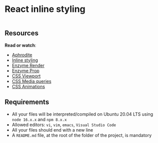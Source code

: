 # React inline styling

<div class="panel panel-default" id="project-description">
  <div class="panel-body">
    <p><img src="https://github.com/SharaGB/holbertonschool-web_react/assets/90220978/698d966d-aa89-4b02-8a50-c7e392f336f8" alt="" loading="lazy" style=""></p>

<h2>Resources</h2>

<p><strong>Read or watch</strong>:</p>

<ul>
<li><a href="https://github.com/khan/aphrodite" title="Aphrodite" target="_blank">Aphrodite</a></li>
<li><a href="https://techvblogs.com/blog/inline-styles-with-reactjs" title="Inline styling" target="_blank">Inline styling</a></li>
<li><a href="https://enzymejs.github.io/enzyme/docs/api/ShallowWrapper/render.html" title="Enzyme Render" target="_blank">Enzyme Render</a></li>
<li><a href="https://enzymejs.github.io/enzyme/docs/api/ShallowWrapper/prop.html" title="Enzyme Prop" target="_blank">Enzyme Prop</a></li>
<li><a href="https://www.w3schools.com/css/css_rwd_viewport.asp" title="CSS Viewport" target="_blank">CSS Viewport</a></li>
<li><a href="https://www.w3schools.com/css/css_rwd_mediaqueries.asp" title="CSS Media queries" target="_blank">CSS Media queries</a></li>
<li><a href="https://www.w3schools.com/css/css3_animations.asp" title="CSS Animations" target="_blank">CSS Animations</a></li>
</ul>

<h2>Requirements</h2>

<ul>
<li>All your files will be interpreted/compiled on Ubuntu 20.04 LTS using <code>node 16.x.x</code> and <code>npm 8.x.x</code></li>
<li>Allowed editors: <code>vi</code>, <code>vim</code>, <code>emacs</code>, <code>Visual Studio Code</code></li>
<li>All your files should end with a new line</li>
<li>A <code>README.md</code> file, at the root of the folder of the project, is mandatory</li>
</ul>

  </div>
</div>
